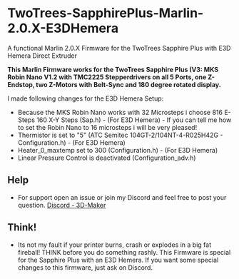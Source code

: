 # TwoTrees-SapphirePlus-Marlin-2.0.X-E3DHemera
A functional Marlin 2.0.X Firmware for the TwoTrees Sapphire Plus with E3D Hemera Direct Extruder

**This Marlin Firmware works for the TwoTrees Sapphire Plus (V3: MKS Robin Nano V1.2 with TMC2225 Stepperdrivers on all 5 Ports, one Z-Endstop, two Z-Motors with Belt-Sync and 180 degree rotated display.**

I made following changes for the E3D Hemera Setup:

- Because the MKS Robin Nano works with 32 Microsteps i choose 816 E-Steps 160 X-Y Steps (Sap.h) - (For E3D Hemera) - If you can tell me how to set the Robin Nano to 16 microsteps i will be very pleased!
- Thermistor is set to "5" (ATC Semitec 104GT-2/104NT-4-R025H42G - Configuration.h) - (For E3D Hemera)
- Heater_0_maxtemp set to 300 (Configuration.h) - (For E3D Hemera)
- Linear Pressure Control is deactivated (Configuration_adv.h)
## Help
- For support open an issue or join my Discord and feel free to post your question. [Discord - 3D-Maker](https://discord.gg/qYCYCxk86c)
## Think!
- Its not my fault if your printer burns, crash or explodes in a big fat fireball! THINK before you do something rashly. This Firmware is special for the Sapphire Plus with an E3D Hemera. If you want some special changes to this firmware, just ask on Discord.
